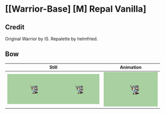 # [\[Warrior-Base\] \[M\] Repal Vanilla]

## Credit

Original Warrior by IS.
Repalette by helmfried.
	
## Bow

| Still | Animation |
| :---: | :-------: |
| ![Bow still](./Bow_000.png) | ![Bow animation](./Bow.gif) |
